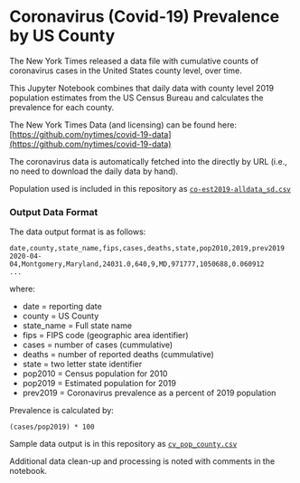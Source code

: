# Coronavirus (Covid-19) Prevalence by US County

The New York Times released a data file with cumulative counts of coronavirus cases in the United States county level, over time.

This Jupyter Notebook combines that daily data with county level 2019 population estimates from the US Census Bureau and calculates the prevalence for each county.

The New York Times Data (and licensing) can be found here: [https://github.com/nytimes/covid-19-data](https://github.com/nytimes/covid-19-data)

The coronavirus data is automatically fetched into the directly by URL (i.e., no need to download the daily data by hand).

Population used is included in this repository as [`co-est2019-alldata_sd.csv`](https://github.com/OptumCS/coronav2/blob/master/co-est2019-alldata_sd.csv)

### Output Data Format
The data output format is as follows:

```
date,county,state_name,fips,cases,deaths,state,pop2010,2019,prev2019
2020-04-04,Montgomery,Maryland,24031.0,640,9,MD,971777,1050688,0.060912
...
```
where:

* date = reporting date
* county = US County
* state_name = Full state name
* fips = FIPS code (geographic area identifier)
* cases = number of cases (cummulative)
* deaths = number of reported deaths (cummulative)
* state = two letter state identifier
* pop2010 = Census population for 2010
* pop2019 = Estimated population for 2019
* prev2019 = Coronavirus prevalence as a percent of 2019 population

Prevalence is calculated by:

```
(cases/pop2019) * 100
```
Sample data output is in this repository as [`cv_pop_county.csv`](https://github.com/OptumCS/coronav2/blob/master/cv_pop_county.csv)

Additional data clean-up and processing is noted with comments in the notebook.
